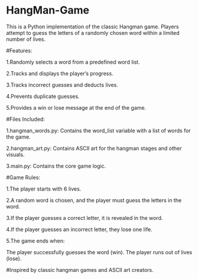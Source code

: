 # HangMan-Game
This is a Python implementation of the classic Hangman game. Players attempt to guess the letters of a randomly chosen word within a limited number of lives.

#Features:

   1.Randomly selects a word from a predefined word list.

   2.Tracks and displays the player’s progress.

   3.Tracks incorrect guesses and deducts lives.

   4.Prevents duplicate guesses.

   5.Provides a win or lose message at the end of the game.

#Files Included:

   1.hangman_words.py: Contains the word_list variable with a list of words for the game.

   2.hangman_art.py: Contains ASCII art for the hangman stages and other visuals.

   3.main.py: Contains the core game logic.

#Game Rules:

1.The player starts with 6 lives.

2.A random word is chosen, and the player must guess the letters in the word.

3.If the player guesses a correct letter, it is revealed in the word.

4.If the player guesses an incorrect letter, they lose one life.

5.The game ends when:

   The player successfully guesses the word (win).
  The player runs out of lives (lose).

#Inspired by classic hangman games and ASCII art creators.



